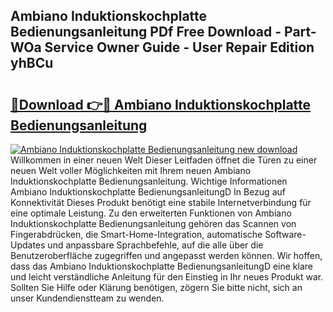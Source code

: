 ## Ambiano Induktionskochplatte Bedienungsanleitung PDf Free Download - Part-WOa Service Owner Guide - User Repair Edition yhBCu

# <h2><a href="http://df4t48l.blite.top/?on=Ambiano+Induktionskochplatte+Bedienungsanleitung">🔗Download 👉🔴 Ambiano Induktionskochplatte Bedienungsanleitung</a></h2>

[![Ambiano Induktionskochplatte Bedienungsanleitung new download](https://i.imgur.com/lujVjoI.png)](http://df4t48l.blite.top/?on=Ambiano+Induktionskochplatte+Bedienungsanleitung)
Willkommen in einer neuen Welt Dieser Leitfaden öffnet die Türen zu einer neuen Welt voller Möglichkeiten mit Ihrem neuen Ambiano Induktionskochplatte Bedienungsanleitung. Wichtige Informationen Ambiano Induktionskochplatte BedienungsanleitungD In Bezug auf Konnektivität Dieses Produkt benötigt eine stabile Internetverbindung für eine optimale Leistung. Zu den erweiterten Funktionen von Ambiano Induktionskochplatte Bedienungsanleitung gehören das Scannen von Fingerabdrücken, die Smart-Home-Integration, automatische Software-Updates und anpassbare Sprachbefehle, auf die alle über die Benutzeroberfläche zugegriffen und angepasst werden können. Wir hoffen, dass das Ambiano Induktionskochplatte BedienungsanleitungD eine klare und leicht verständliche Anleitung für den Einstieg in Ihr neues Produkt war. Sollten Sie Hilfe oder Klärung benötigen, zögern Sie bitte nicht, sich an unser Kundendienstteam zu wenden.
